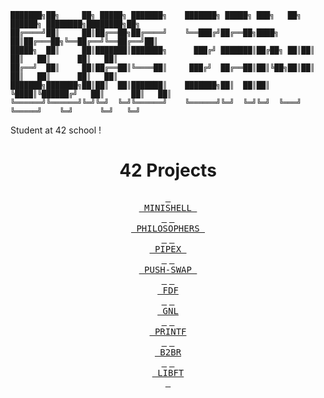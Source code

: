 ```
███████╗██╗     ██╗ █████╗ ███████╗    ███████╗ █████╗ ███╗   ██╗ ██████╗ ████████╗████████╗██╗
██╔════╝██║     ██║██╔══██╗██╔════╝    ╚══███╔╝██╔══██╗████╗  ██║██╔═══██╗╚══██╔══╝╚══██╔══╝██║
█████╗  ██║     ██║███████║███████╗      ███╔╝ ███████║██╔██╗ ██║██║   ██║   ██║      ██║   ██║
██╔══╝  ██║     ██║██╔══██║╚════██║     ███╔╝  ██╔══██║██║╚██╗██║██║   ██║   ██║      ██║   ██║
███████╗███████╗██║██║  ██║███████║    ███████╗██║  ██║██║ ╚████║╚██████╔╝   ██║      ██║   ██║
╚══════╝╚══════╝╚═╝╚═╝  ╚═╝╚══════╝    ╚══════╝╚═╝  ╚═╝╚═╝  ╚═══╝ ╚═════╝    ╚═╝      ╚═╝   ╚═╝
```                                        

Student at 42 school !


<div align = center>

# 42 Projects 

[<kbd> <br> MINISHELL <br> </kbd>][Link] [<kbd> <br> PHILOSOPHERS <br> </kbd>][Link2] [<kbd> <br> PIPEX <br> </kbd>][Link3] [<kbd> <br> PUSH-SWAP <br> </kbd>][Link4] [<kbd> <br> FDF <br> </kbd>][Link5] [<kbd> <br> GNL <br> </kbd>][Link6] [<kbd> <br> PRINTF <br> </kbd>][Link7] [<kbd> <br> B2BR <br> </kbd>][Link8] [<kbd> <br> LIBFT <br> </kbd>][Link9]

[Link]: https://github.com/eliaszanotti/minishell

[Link2]: https://github.com/eliaszanotti/philo

[Link3]: https://github.com/eliaszanotti/pipex

[Link4]: https://github.com/eliaszanotti/push_swap

[Link5]: https://github.com/eliaszanotti/fdf

[Link6]: https://github.com/eliaszanotti/gnl

[Link7]: https://github.com/eliaszanotti/printf

[Link8]: https://github.com/eliaszanotti/b2br

[Link9]: https://github.com/eliaszanotti/libft

 </div>
